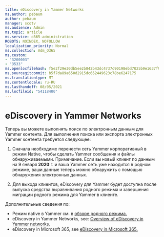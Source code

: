 ```yaml
---
title: eDiscovery in Yammer Networks
ms.author: pebaum
author: pebaum
manager: scotv
ms.audience: Admin
ms.topic: article
ms.service: o365-administration
ROBOTS: NOINDEX, NOFOLLOW
localization_priority: Normal
ms.collection: Adm_O365
ms.custom:
- "3200003"
- "3533"
ms.openlocfilehash: f5e2f29e30db5ee2b042b43dc4737c90198ebd7025b9e1637f922b655a1a3f83
ms.sourcegitcommit: b5f7da89a650d2915dc652449623c78be6247175
ms.translationtype: MT
ms.contentlocale: ru-RU
ms.lasthandoff: 08/05/2021
ms.locfileid: "54118400"
---
```

# <a name="ediscovery-in-yammer-networks"></a>eDiscovery in Yammer Networks

Теперь вы можете выполнять поиск по электронным данным для Yammer контента.  Для выполнения поиска или экспорта электронных Yammer контента требуется следующее:

1. Сначала необходимо перенести сеть Yammer корпоративный в режим Native, чтобы сделать Yammer сообщения и файлы обнаруживаемыми. Примечание. Если вы новый клиент по данным на 9 января **2020** г. и ваша Yammer сеть уже находится в родном режиме, ваши данные теперь можно обнаружить с помощью обнаружения электронных данных.

2. Для выхода клиентов, eDiscovery для Yammer будет доступна после выпуска средства выравнивания родного режима и завершения миграции родного режима для Yammer в клиенте.

Дополнительные сведения по:

- Режим native в Yammer см. в [обзоре родного режима.](https://docs.microsoft.com/yammer/configure-your-yammer-network/overview-native-mode)
- eDiscovery in Yammer Networks, see: [Overview of eDiscovery in Yammer networks.](https://docs.microsoft.com/yammer/manage-security-and-compliance/overview-of-ediscovery)
- eDiscovery in Microsoft 365, see [eDiscovery in Microsoft 365.](https://docs.microsoft.com/microsoft-365/compliance/ediscovery)
